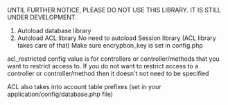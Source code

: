 UNTIL FURTHER NOTICE, PLEASE DO NOT USE THIS LIBRARY. IT IS STILL UNDER DEVELOPMENT.

1) Autoload database library
2) Autoload ACL library
	No need to autoload Session library (ACL library takes care of that)
	Make sure encryption_key is set in config.php

acl_restricted config value is for controllers or controller/methods that you want to restrict access to. If you do not want to restrict access to a controller or controller/method then it doesn't not need to be specified

ACL also takes into account table prefixes (set in your application/config/database.php file)